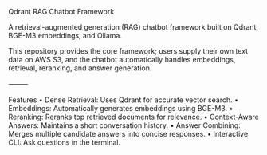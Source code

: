 Qdrant RAG Chatbot Framework

A retrieval-augmented generation (RAG) chatbot framework built on Qdrant, BGE-M3 embeddings, and Ollama.

This repository provides the core framework; users supply their own text data on AWS S3, and the chatbot automatically handles embeddings, retrieval, reranking, and answer generation.

⸻

Features
	•	Dense Retrieval: Uses Qdrant for accurate vector search.
	•	Embeddings: Automatically generates embeddings using BGE-M3.
	•	Reranking: Reranks top retrieved documents for relevance.
	•	Context-Aware Answers: Maintains a short conversation history.
	•	Answer Combining: Merges multiple candidate answers into concise responses.
	•	Interactive CLI: Ask questions in the terminal.

